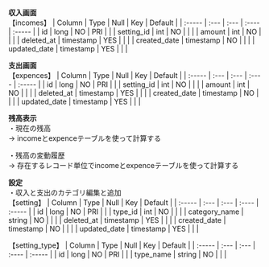 **収入画面**  
【incomes】
| Column       | Type       | Null | Key   | Default | 
| :-----       | :---       | :--- | :---- | :-----  |
| id           | long       | NO   | PRI   |         |
| setting_id  | int        | NO   |       |         |
| amount       | int        | NO   |       |         |
| deleted_at   | timestamp  | YES  |       |         |
| created_date | timestamp  | NO   |       |         |
| updated_date | timestamp  | YES  |       |         | 

**支出画面**  
【expences】
| Column       | Type       | Null | Key   | Default | 
| :-----       | :---       | :--- | :---- | :-----  |
| id           | long       | NO   | PRI   |         |
| setting_id   | int        | NO   |       |         |
| amount       | int        | NO   |       |         |
| deleted_at   | timestamp  | YES  |       |         |
| created_date | timestamp  | NO   |       |         |
| updated_date | timestamp  | YES  |       |         | 

**残高表示**  
・現在の残高  
-> incomeとexpenceテーブルを使って計算する  

・残高の変動履歴  
-> 存在するレコード単位でincomeとexpenceテーブルを使って計算する  

**設定**  
・収入と支出のカテゴリ編集と追加  
【setting】
| Column             | Type       | Null | Key   | Default | 
| :-----             | :---       | :--- | :---- | :-----  |
| id                 | long       | NO   | PRI   |         |
| type_id            | int        | NO   |       |         |
| category_name      | string     | NO   |       |         |
| deleted_at         | timestamp  | YES  |       |         |
| created_date       | timestamp  | NO   |       |         |
| updated_date       | timestamp  | YES  |       |         | 

【setting_type】
| Column         | Type       | Null | Key   | Default | 
| :-----         | :---       | :--- | :---- | :-----  |
| id             | long       | NO   | PRI   |         |
| type_name      | string     | NO   |       |         |
